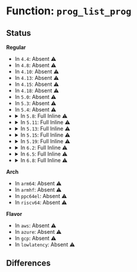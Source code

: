 # Function: <code>prog_list_prog</code>

## Status
<b>Regular</b>
<ul>
<li>
In <code>4.4</code>: Absent ⚠️
</li>
<li>
In <code>4.8</code>: Absent ⚠️
</li>
<li>
In <code>4.10</code>: Absent ⚠️
</li>
<li>
In <code>4.13</code>: Absent ⚠️
</li>
<li>
In <code>4.15</code>: Absent ⚠️
</li>
<li>
In <code>4.18</code>: Absent ⚠️
</li>
<li>
In <code>5.0</code>: Absent ⚠️
</li>
<li>
In <code>5.3</code>: Absent ⚠️
</li>
<li>
In <code>5.4</code>: Absent ⚠️
</li>
<li>
<details>
<summary>In <code>5.8</code>: Full Inline ⚠️</summary>

**Collision:** Unique Static

**Inline:** Full

**Transformation:** False

**Instances:**

```
In kernel/bpf/cgroup.c (ffffffff8122dff8)
Location: kernel/bpf/cgroup.c:154
Inline: True
Inline callers:
  - kernel/bpf/cgroup.c:__cgroup_bpf_query
  - kernel/bpf/cgroup.c:__cgroup_bpf_query
  - kernel/bpf/cgroup.c:__cgroup_bpf_query
  - kernel/bpf/cgroup.c:__cgroup_bpf_query
  - kernel/bpf/cgroup.c:replace_effective_prog
  - kernel/bpf/cgroup.c:replace_effective_prog
  - kernel/bpf/cgroup.c:__cgroup_bpf_attach
  - kernel/bpf/cgroup.c:__cgroup_bpf_attach
  - kernel/bpf/cgroup.c:__cgroup_bpf_attach
  - kernel/bpf/cgroup.c:__cgroup_bpf_attach
  - kernel/bpf/cgroup.c:compute_effective_progs
  - kernel/bpf/cgroup.c:compute_effective_progs
  - kernel/bpf/cgroup.c:compute_effective_progs
  - kernel/bpf/cgroup.c:compute_effective_progs
```
</details>
</li>
<li>
<details>
<summary>In <code>5.11</code>: Full Inline ⚠️</summary>

**Collision:** Unique Static

**Inline:** Full

**Transformation:** False

**Instances:**

```
In kernel/bpf/cgroup.c (ffffffff812364ea)
Location: kernel/bpf/cgroup.c:169
Inline: True
Inline callers:
  - kernel/bpf/cgroup.c:__cgroup_bpf_query
  - kernel/bpf/cgroup.c:__cgroup_bpf_query
  - kernel/bpf/cgroup.c:__cgroup_bpf_query
  - kernel/bpf/cgroup.c:__cgroup_bpf_query
  - kernel/bpf/cgroup.c:replace_effective_prog
  - kernel/bpf/cgroup.c:replace_effective_prog
  - kernel/bpf/cgroup.c:__cgroup_bpf_attach
  - kernel/bpf/cgroup.c:__cgroup_bpf_attach
  - kernel/bpf/cgroup.c:__cgroup_bpf_attach
  - kernel/bpf/cgroup.c:__cgroup_bpf_attach
  - kernel/bpf/cgroup.c:compute_effective_progs
  - kernel/bpf/cgroup.c:compute_effective_progs
  - kernel/bpf/cgroup.c:compute_effective_progs
  - kernel/bpf/cgroup.c:compute_effective_progs
```
</details>
</li>
<li>
<details>
<summary>In <code>5.13</code>: Full Inline ⚠️</summary>

**Collision:** Unique Static

**Inline:** Full

**Transformation:** False

**Instances:**

```
In kernel/bpf/cgroup.c (ffffffff8123a74a)
Location: kernel/bpf/cgroup.c:169
Inline: True
Inline callers:
  - kernel/bpf/cgroup.c:__cgroup_bpf_query
  - kernel/bpf/cgroup.c:__cgroup_bpf_query
  - kernel/bpf/cgroup.c:__cgroup_bpf_query
  - kernel/bpf/cgroup.c:__cgroup_bpf_query
  - kernel/bpf/cgroup.c:cgroup_bpf_replace
  - kernel/bpf/cgroup.c:cgroup_bpf_replace
  - kernel/bpf/cgroup.c:__cgroup_bpf_attach
  - kernel/bpf/cgroup.c:__cgroup_bpf_attach
  - kernel/bpf/cgroup.c:__cgroup_bpf_attach
  - kernel/bpf/cgroup.c:__cgroup_bpf_attach
  - kernel/bpf/cgroup.c:compute_effective_progs
  - kernel/bpf/cgroup.c:compute_effective_progs
  - kernel/bpf/cgroup.c:compute_effective_progs
  - kernel/bpf/cgroup.c:compute_effective_progs
```
</details>
</li>
<li>
<details>
<summary>In <code>5.15</code>: Full Inline ⚠️</summary>

**Collision:** Unique Static

**Inline:** Full

**Transformation:** False

**Instances:**

```
In kernel/bpf/cgroup.c (ffffffff812752df)
Location: kernel/bpf/cgroup.c:169
Inline: True
Inline callers:
  - kernel/bpf/cgroup.c:__cgroup_bpf_query
  - kernel/bpf/cgroup.c:__cgroup_bpf_query
  - kernel/bpf/cgroup.c:__cgroup_bpf_query
  - kernel/bpf/cgroup.c:__cgroup_bpf_query
  - kernel/bpf/cgroup.c:cgroup_bpf_replace
  - kernel/bpf/cgroup.c:cgroup_bpf_replace
  - kernel/bpf/cgroup.c:__cgroup_bpf_attach
  - kernel/bpf/cgroup.c:__cgroup_bpf_attach
  - kernel/bpf/cgroup.c:__cgroup_bpf_attach
  - kernel/bpf/cgroup.c:__cgroup_bpf_attach
  - kernel/bpf/cgroup.c:compute_effective_progs
  - kernel/bpf/cgroup.c:compute_effective_progs
  - kernel/bpf/cgroup.c:compute_effective_progs
  - kernel/bpf/cgroup.c:compute_effective_progs
```
</details>
</li>
<li>
<details>
<summary>In <code>5.19</code>: Full Inline ⚠️</summary>

**Collision:** Unique Static

**Inline:** Full

**Transformation:** False

**Instances:**

```
In kernel/bpf/cgroup.c (ffffffff812c410d)
Location: kernel/bpf/cgroup.c:208
Inline: True
Inline callers:
  - kernel/bpf/cgroup.c:__cgroup_bpf_query
  - kernel/bpf/cgroup.c:__cgroup_bpf_query
  - kernel/bpf/cgroup.c:__cgroup_bpf_query
  - kernel/bpf/cgroup.c:__cgroup_bpf_query
  - kernel/bpf/cgroup.c:__cgroup_bpf_detach
  - kernel/bpf/cgroup.c:__cgroup_bpf_detach
  - kernel/bpf/cgroup.c:cgroup_bpf_replace
  - kernel/bpf/cgroup.c:cgroup_bpf_replace
  - kernel/bpf/cgroup.c:__cgroup_bpf_attach
  - kernel/bpf/cgroup.c:__cgroup_bpf_attach
  - kernel/bpf/cgroup.c:__cgroup_bpf_attach
  - kernel/bpf/cgroup.c:__cgroup_bpf_attach
  - kernel/bpf/cgroup.c:compute_effective_progs
  - kernel/bpf/cgroup.c:compute_effective_progs
  - kernel/bpf/cgroup.c:compute_effective_progs
  - kernel/bpf/cgroup.c:compute_effective_progs
```
</details>
</li>
<li>
<details>
<summary>In <code>6.2</code>: Full Inline ⚠️</summary>

**Collision:** Unique Static

**Inline:** Full

**Transformation:** False

**Instances:**

```
In kernel/bpf/cgroup.c (ffffffff813282f3)
Location: kernel/bpf/cgroup.c:343
Inline: True
Inline callers:
  - kernel/bpf/cgroup.c:__cgroup_bpf_query
  - kernel/bpf/cgroup.c:__cgroup_bpf_query
  - kernel/bpf/cgroup.c:__cgroup_bpf_query
  - kernel/bpf/cgroup.c:__cgroup_bpf_query
  - kernel/bpf/cgroup.c:__cgroup_bpf_query
  - kernel/bpf/cgroup.c:__cgroup_bpf_query
  - kernel/bpf/cgroup.c:__cgroup_bpf_detach
  - kernel/bpf/cgroup.c:__cgroup_bpf_detach
  - kernel/bpf/cgroup.c:cgroup_bpf_replace
  - kernel/bpf/cgroup.c:cgroup_bpf_replace
  - kernel/bpf/cgroup.c:__cgroup_bpf_attach
  - kernel/bpf/cgroup.c:__cgroup_bpf_attach
  - kernel/bpf/cgroup.c:__cgroup_bpf_attach
  - kernel/bpf/cgroup.c:__cgroup_bpf_attach
  - kernel/bpf/cgroup.c:compute_effective_progs
  - kernel/bpf/cgroup.c:compute_effective_progs
  - kernel/bpf/cgroup.c:compute_effective_progs
  - kernel/bpf/cgroup.c:compute_effective_progs
```
</details>
</li>
<li>
<details>
<summary>In <code>6.5</code>: Full Inline ⚠️</summary>

**Collision:** Unique Static

**Inline:** Full

**Transformation:** False

**Instances:**

```
In kernel/bpf/cgroup.c (ffffffff81358660)
Location: kernel/bpf/cgroup.c:343
Inline: True
Inline callers:
  - kernel/bpf/cgroup.c:__cgroup_bpf_query
  - kernel/bpf/cgroup.c:__cgroup_bpf_query
  - kernel/bpf/cgroup.c:__cgroup_bpf_query
  - kernel/bpf/cgroup.c:__cgroup_bpf_query
  - kernel/bpf/cgroup.c:__cgroup_bpf_query
  - kernel/bpf/cgroup.c:__cgroup_bpf_query
  - kernel/bpf/cgroup.c:__cgroup_bpf_detach
  - kernel/bpf/cgroup.c:__cgroup_bpf_detach
  - kernel/bpf/cgroup.c:cgroup_bpf_replace
  - kernel/bpf/cgroup.c:cgroup_bpf_replace
  - kernel/bpf/cgroup.c:__cgroup_bpf_attach
  - kernel/bpf/cgroup.c:__cgroup_bpf_attach
  - kernel/bpf/cgroup.c:__cgroup_bpf_attach
  - kernel/bpf/cgroup.c:__cgroup_bpf_attach
  - kernel/bpf/cgroup.c:compute_effective_progs
  - kernel/bpf/cgroup.c:compute_effective_progs
  - kernel/bpf/cgroup.c:compute_effective_progs
  - kernel/bpf/cgroup.c:compute_effective_progs
```
</details>
</li>
<li>
<details>
<summary>In <code>6.8</code>: Full Inline ⚠️</summary>

**Collision:** Unique Static

**Inline:** Full

**Transformation:** False

**Instances:**

```
In kernel/bpf/cgroup.c (ffffffff813811e0)
Location: kernel/bpf/cgroup.c:343
Inline: True
Inline callers:
  - kernel/bpf/cgroup.c:__cgroup_bpf_query
  - kernel/bpf/cgroup.c:__cgroup_bpf_query
  - kernel/bpf/cgroup.c:__cgroup_bpf_query
  - kernel/bpf/cgroup.c:__cgroup_bpf_query
  - kernel/bpf/cgroup.c:__cgroup_bpf_query
  - kernel/bpf/cgroup.c:__cgroup_bpf_query
  - kernel/bpf/cgroup.c:__cgroup_bpf_detach
  - kernel/bpf/cgroup.c:__cgroup_bpf_detach
  - kernel/bpf/cgroup.c:cgroup_bpf_replace
  - kernel/bpf/cgroup.c:cgroup_bpf_replace
  - kernel/bpf/cgroup.c:__cgroup_bpf_attach
  - kernel/bpf/cgroup.c:__cgroup_bpf_attach
  - kernel/bpf/cgroup.c:__cgroup_bpf_attach
  - kernel/bpf/cgroup.c:__cgroup_bpf_attach
  - kernel/bpf/cgroup.c:compute_effective_progs
  - kernel/bpf/cgroup.c:compute_effective_progs
  - kernel/bpf/cgroup.c:compute_effective_progs
  - kernel/bpf/cgroup.c:compute_effective_progs
```
</details>
</li>
</ul>
<b>Arch</b>
<ul>
<li>
In <code>arm64</code>: Absent ⚠️
</li>
<li>
In <code>armhf</code>: Absent ⚠️
</li>
<li>
In <code>ppc64el</code>: Absent ⚠️
</li>
<li>
In <code>riscv64</code>: Absent ⚠️
</li>
</ul>
<b>Flavor</b>
<ul>
<li>
In <code>aws</code>: Absent ⚠️
</li>
<li>
In <code>azure</code>: Absent ⚠️
</li>
<li>
In <code>gcp</code>: Absent ⚠️
</li>
<li>
In <code>lowlatency</code>: Absent ⚠️
</li>
</ul>

## Differences
